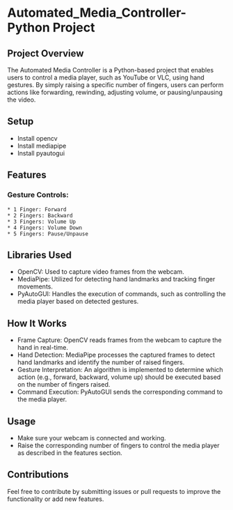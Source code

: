 # Automated_Media_Controller-Python Project
## Project Overview
The Automated Media Controller is a Python-based project that enables users to control a media player, such as YouTube or VLC, using hand gestures. By simply raising a specific number of fingers, users can perform actions like forwarding, rewinding, adjusting volume, or pausing/unpausing the video.

## Setup
* Install opencv
* Install mediapipe
* Install pyautogui

## Features
### Gesture Controls:
    * 1 Finger: Forward
    * 2 Fingers: Backward
    * 3 Fingers: Volume Up
    * 4 Fingers: Volume Down
    * 5 Fingers: Pause/Unpause

## Libraries Used
* OpenCV: Used to capture video frames from the webcam.
* MediaPipe: Utilized for detecting hand landmarks and tracking finger movements.
* PyAutoGUI: Handles the execution of commands, such as controlling the media player based on detected gestures.

## How It Works
* Frame Capture: OpenCV reads frames from the webcam to capture the hand in real-time.
* Hand Detection: MediaPipe processes the captured frames to detect hand landmarks and identify the number of raised fingers.
* Gesture Interpretation: An algorithm is implemented to determine which action (e.g., forward, backward, volume up) should 
  be executed based on the number of fingers raised.
* Command Execution: PyAutoGUI sends the corresponding command to the media player.

## Usage
* Make sure your webcam is connected and working.
* Raise the corresponding number of fingers to control the media player as described in the features section.

## Contributions
Feel free to contribute by submitting issues or pull requests to improve the functionality or add new features.
